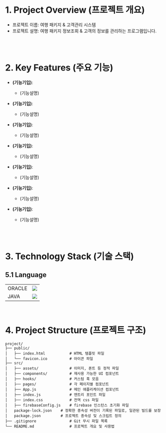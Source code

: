 <br/>

# 1. Project Overview (프로젝트 개요)
- 프로젝트 이름: 여행 패키지 & 고객관리 시스템
- 프로젝트 설명: 여행 패키지 정보조회 & 고객의 정보를 관리하는 프로그램입니다.

<br/>
<br/>

# 2. Key Features (주요 기능)
- **(기능기입)**:
  - (기능설명)

- **(기능기입)**:
  - (기능설명)

- **(기능기입)**:
  - (기능설명)

- **(기능기입)**:
  - (기능설명)

- **(기능기입)**:
  - (기능설명)

- **(기능기입)**:
  - (기능설명)

- **(기능기입)**:
  - (기능설명)

<br/>
<br/>

# 3. Technology Stack (기술 스택)
## 5.1 Language
|  |  |
|-----------------|-----------------|
| ORACLE    |<img src="https://img.shields.io/badge/oracle-F80000?style=for-the-badge&logo=oracle&logoColor=white"> | 
| JAVA      |<img src="https://img.shields.io/badge/java-007396?style=for-the-badge&logo=java&logoColor=white">|

<br/>

# 4. Project Structure (프로젝트 구조)
```plaintext
project/
├── public/
│   ├── index.html           # HTML 템플릿 파일
│   └── favicon.ico          # 아이콘 파일
├── src/
│   ├── assets/              # 이미지, 폰트 등 정적 파일
│   ├── components/          # 재사용 가능한 UI 컴포넌트
│   ├── hooks/               # 커스텀 훅 모음
│   ├── pages/               # 각 페이지별 컴포넌트
│   ├── App.js               # 메인 애플리케이션 컴포넌트
│   ├── index.js             # 엔트리 포인트 파일
│   ├── index.css            # 전역 css 파일
│   ├── firebaseConfig.js    # firebase 인스턴스 초기화 파일
│   package-lock.json    # 정확한 종속성 버전이 기록된 파일로, 일관된 빌드를 보장
│   package.json         # 프로젝트 종속성 및 스크립트 정의
├── .gitignore               # Git 무시 파일 목록
└── README.md                # 프로젝트 개요 및 사용법
```

<br/>
<br/>
